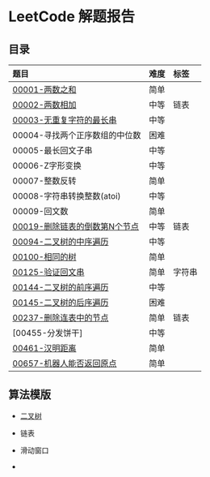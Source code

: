 # LeetCode 解题报告
## 目录

| 题目                                                         | 难度 | 标签   |
| :----------------------------------------------------------- | :--- | :----- |
| [00001-两数之和](/src/main/java/com/jsgygujun/code/problem/_00001/README.md) | 简单 |        |
| [00002-两数相加](/src/main/java/com/jsgygujun/code/problem/_00002/README.md) | 中等 | 链表   |
| [00003-无重复字符的最长串](/src/main/java/com/jsgygujun/code/problem/_00003/README.md) | 中等 |        |
| 00004-寻找两个正序数组的中位数                               | 困难 |        |
| 00005-最长回文子串                                           | 中等 |        |
| 00006-Z字形变换                                              | 中等 |        |
| 00007-整数反转                                               | 简单 |        |
| 00008-字符串转换整数(atoi)                                   | 中等 |        |
| 00009-回文数                                                 | 简单 |        |
| [00019-删除链表的倒数第N个节点](/src/main/java/com/jsgygujun/code/problem/_00019/README.md) | 中等 | 链表   |
| [00094-二叉树的中序遍历](/src/main/java/com/jsgygujun/code/problem/_00094/README.md) | 中等 |        |
| [00100-相同的树](/src/main/java/com/jsgygujun/code/problem/_00100/README.md) | 简单 |        |
| [00125-验证回文串](/src/main/java/com/jsgygujun/code/problem/_00125/README.md) | 简单 | 字符串 |
| [00144-二叉树的前序遍历](/src/main/java/com/jsgygujun/code/problem/_00144/README.md) | 中等 |        |
| [00145-二叉树的后序遍历](/src/main/java/com/jsgygujun/code/problem/_00145/README.md) | 困难 |        |
| [00237-删除连表中的节点](/src/main/java/com/jsgygujun/code/problem/_00237/README.md) | 简单 | 链表   |
| [00455-分发饼干]                                             | 中等 |        |
| [00461-汉明距离](/src/main/java/com/jsgygujun/code/problem/_00461/README.md) | 简单 |        |
| [00657-机器人能否返回原点](/src/main/java/com/jsgygujun/code/problem/_00657/README.md) | 简单 |        |

## 算法模版

- [二叉树](/src/main/java/com/jsgygujun/code/template/binary_tree/README.md)

- 链表
- 滑动窗口
- 